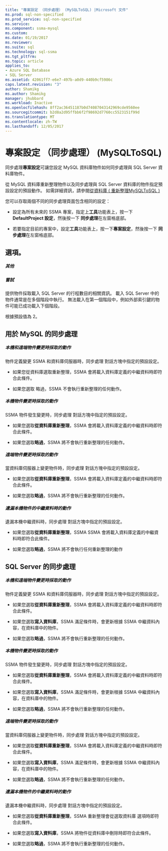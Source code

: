 ```yaml
---
title: "專案設定 （同步處理） (MySQLToSQL) |Microsoft 文件"
ms.prod: sql-non-specified
ms.prod_service: sql-non-specified
ms.service: 
ms.component: ssma-mysql
ms.custom: 
ms.date: 01/19/2017
ms.reviewer: 
ms.suite: sql
ms.technology: sql-ssma
ms.tgt_pltfrm: 
ms.topic: article
applies_to:
- Azure SQL Database
- SQL Server
ms.assetid: 42061ff7-e6e7-497b-a0d9-440b9cf5986c
caps.latest.revision: "3"
author: Shamikg
ms.author: Shamikg
manager: jhubbard
ms.workload: Inactive
ms.openlocfilehash: 8ff2ac36451187b0d74087043142969cde9560ee
ms.sourcegitcommit: b2d8a2d95ffbb6f2f98692d7760cc5523151f99d
ms.translationtype: MT
ms.contentlocale: zh-TW
ms.lasthandoff: 12/05/2017
---
```

# <a name="project-settings-synchronization-mysqltosql"></a>專案設定 （同步處理） (MySQLToSQL)
同步處理**專案設定**可讓您設定 MySQL 資料庫物件如何同步處理與 SQL Server 資料庫物件。  
  
從 MySQL 資料庫重新整理物件以及同步處理與 SQL Server 資料庫的物件指定預設設定的預設動作。 如需詳細資訊，請參閱[從資料庫 &#40; 重新整理MySQLToSQL &#41;](../../ssma/mysql/refresh-from-database-mysqltosql.md)  
  
您可以存取兩個不同的同步處理頁面包含相同的設定：  
  
-   設定為所有未來的 SSMA 專案，指定上**工具**功能表上，按一下**DefaultProject 設定**，然後按一下 **同步處理**在左窗格底部。  
  
-   若要指定目前的專案中，設定**工具**功能表上，按一下**專案設定**，然後按一下 **同步處理**在左窗格底部。  
  
## <a name="options"></a>選項。  
  
##### <a name="misc"></a>其他  
  
##### <a name="attempts"></a>嘗試  
提供物件採取載入 SQL Server 的行程數目的相關資訊。 載入 SQL Server 中的物件通常是在多個階段中執行。 無法載入在第一個階段中，例如外部索引鍵的物件可能已成功載入下個階段。  
  
根據預設值為 2。  
  
## <a name="synchronization-for-mysql"></a>用於 MySQL 的同步處理  
  
##### <a name="action-on-local-and-remote-object-change"></a>本機和遠端物件變更時採取的動作  
物件定義變更 SSMA 和資料庫伺服器時，同步處理 對話方塊中指定的預設設定。  
  
-   如果您從資料庫選取重新整理，SSMA 會將載入資料庫定義的中繼資料時即符合此條件。  
  
-   如果您選取 略過，SSMA 不會執行重新整理的任何動作。  
  
##### <a name="action-on-local-object-change"></a>本機物件變更時採取的動作  
SSMA 物件發生變更時，同步處理 對話方塊中指定的預設設定。  
  
-   如果您選取**從資料庫重新整理**，SSMA 會將載入資料庫定義的中繼資料時即符合此條件。  
  
-   如果您選取**略過**，SSMA 將不會執行重新整理的任何動作。  
  
##### <a name="action-on-remote-object-change"></a>遠端物件變更時採取的動作  
當資料庫伺服器上變更物件時，同步處理 對話方塊中指定的預設設定。  
  
-   如果您選取**從資料庫重新整理**，SSMA 會將載入資料庫定義的中繼資料時即符合此條件。  
  
-   如果您選取**略過**，SSMA 將不會執行重新整理的任何動作。  
  
##### <a name="action-when-local-object-metadata-is-missing"></a>遺漏本機物件的中繼資料時的動作  
遺漏本機中繼資料時，同步處理 對話方塊中指定的預設設定。  
  
-   如果您選取**從資料庫重新整理**，SSMA SSMA 會將載入資料庫定義的中繼資料時即符合此條件。  
  
-   如果您選取**略過**，SSMA 將不會執行任何重新整理的動作  
  
## <a name="synchronization-for-sql-server"></a>SQL Server 的同步處理  
  
##### <a name="action-on-local-and-remote-object-change"></a>本機和遠端物件變更時採取的動作  
物件定義變更 SSMA 和資料庫伺服器時，同步處理 對話方塊中指定的預設設定。  
  
-   如果您選取**從資料庫重新整理**，SSMA 會將載入資料庫定義的中繼資料時即符合此條件。  
  
-   如果您選取**寫入資料庫**，SSMA 滿足條件時，會更新根據 SSMA 中繼資料內容，在資料庫中的物件。  
  
-   如果您選取**略過**，SSMA 將不會執行重新整理的任何動作。  
  
##### <a name="action-on-local-object-change"></a>本機物件變更時採取的動作  
SSMA 物件發生變更時，同步處理 對話方塊中指定的預設設定。  
  
-   如果您選取**從資料庫重新整理**，SSMA 會將載入資料庫定義的中繼資料時即符合此條件。  
  
-   如果您選取**寫入資料庫**，SSMA 滿足條件時，會更新根據 SSMA 中繼資料內容，在資料庫中的物件。  
  
-   如果您選取**略過**，SSMA 將不會執行重新整理的任何動作。  
  
##### <a name="action-on-remote-object-change"></a>遠端物件變更時採取的動作  
當資料庫伺服器上變更物件時，同步處理 對話方塊中指定的預設設定。  
  
-   如果您選取**從資料庫重新整理**，SSMA 會將載入資料庫定義的中繼資料時即符合此條件。  
  
-   如果您選取**寫入資料庫**，SSMA 滿足條件時，會更新根據 SSMA 中繼資料內容，在資料庫中的物件。  
  
-   如果您選取**略過**，SSMA 將不會執行重新整理的任何動作。  
  
##### <a name="action-when-local-object-metadata-is-missing"></a>遺漏本機物件的中繼資料時的動作  
遺漏本機中繼資料時，同步處理 對話方塊中指定的預設設定。  
  
-   如果您選取**從資料庫重新整理**，SSMA 重新整理會從選取資料庫 選項時即符合此條件。  
  
-   如果您選取**寫入資料庫**，SSMA 將物件從資料庫中刪除時即符合此條件。  
  
-   如果您選取**略過**，SSMA 將不會執行重新整理的任何動作。  
  
